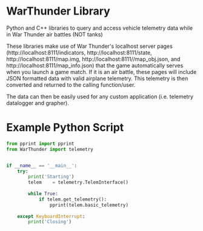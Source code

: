 # WarThunder Library
Python and C++ libraries to query and access vehicle telemetry data while in War Thunder air battles (NOT tanks)

These libraries make use of War Thunder's localhost server pages (http://localhost:8111/indicators, http://localhost:8111/state, http://localhost:8111/map.img, http://localhost:8111//map_obj.json, and http://localhost:8111/map_info.json) that the game automatically serves when you launch a game match. If it is an air battle, these pages will include JSON formatted data with valid airplane telemetry. This telemetry is then converted and returned to the calling function/user.

The data can then be easily used for any custom application (i.e. telemetry datalogger and grapher).

# Example Python Script
```python
from pprint import pprint
from WarThunder import telemetry


if __name__ == '__main__':
    try:
        print('Starting')
        telem    = telemetry.TelemInterface()
        
        while True:
            if telem.get_telemetry():
                pprint(telem.basic_telemetry)
    
    except KeyboardInterrupt:
        print('Closing')
```
